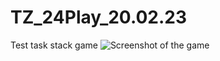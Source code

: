 # TZ_24Play_20.02.23
Test task stack game
![Screenshot of the game](https://github.com/Max-pip/TZ_24Play_20.02.23/blob/main/StackRunGame.jpg)
